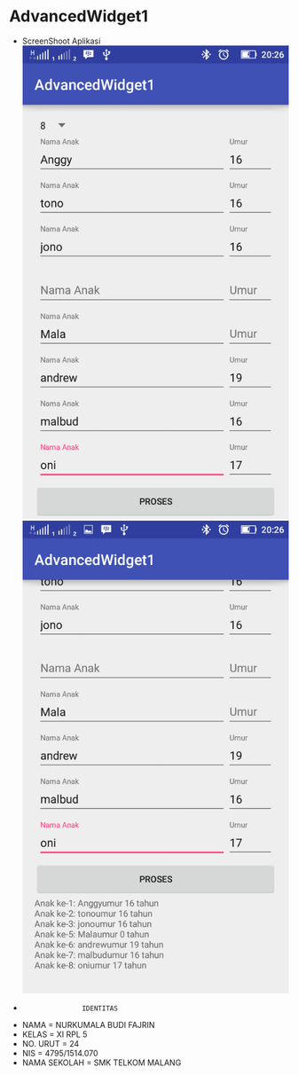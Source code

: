 # AdvancedWidget1

* ScreenShoot Aplikasi
![Screenshot_2016-10-09-20-26-24.png](https://github.com/nurkumalabudif/AdvancedWidget1/blob/master/Screenshot_2016-10-09-20-26-24.png)
![Screenshot_2016-10-09-20-26-27.png](https://github.com/nurkumalabudif/AdvancedWidget1/blob/master/Screenshot_2016-10-09-20-26-27.png)
*                    IDENTITAS
* NAMA         = NURKUMALA BUDI FAJRIN
* KELAS        = XI RPL 5
* NO. URUT     = 24
* NIS          = 4795/1514.070
* NAMA SEKOLAH = SMK TELKOM MALANG
